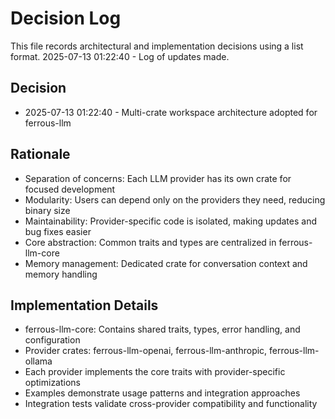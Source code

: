 # Decision Log

This file records architectural and implementation decisions using a list format.
2025-07-13 01:22:40 - Log of updates made.

## Decision

-   2025-07-13 01:22:40 - Multi-crate workspace architecture adopted for ferrous-llm

## Rationale

-   Separation of concerns: Each LLM provider has its own crate for focused development
-   Modularity: Users can depend only on the providers they need, reducing binary size
-   Maintainability: Provider-specific code is isolated, making updates and bug fixes easier
-   Core abstraction: Common traits and types are centralized in ferrous-llm-core
-   Memory management: Dedicated crate for conversation context and memory handling

## Implementation Details

-   ferrous-llm-core: Contains shared traits, types, error handling, and configuration
-   Provider crates: ferrous-llm-openai, ferrous-llm-anthropic, ferrous-llm-ollama
-   Each provider implements the core traits with provider-specific optimizations
-   Examples demonstrate usage patterns and integration approaches
-   Integration tests validate cross-provider compatibility and functionality
